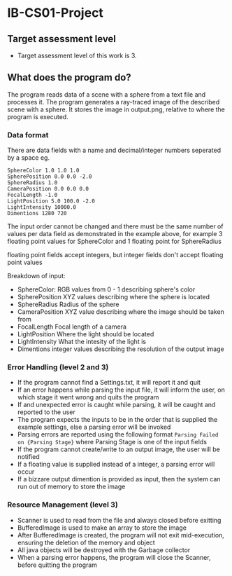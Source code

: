 # IB-CS01-Project


## Target assessment level

* Target assessment level of this work is 3.


## What does the program do?

The program reads data of a scene with a sphere from a text file and processes it.
The program generates a ray-traced image of the described scene with a sphere. It stores the image in output.png, relative to where the program is executed.

### Data format

There are data fields with a name and decimal/integer numbers seperated by a space eg.

    SphereColor 1.0 1.0 1.0
    SpherePosition 0.0 0.0 -2.0
    SphereRadius 1.0
    CameraPosition 0.0 0.0 0.0
    FocalLength -1.0
    LightPosition 5.0 100.0 -2.0
    LightIntensity 10000.0
    Dimentions 1280 720

The input order cannot be changed and there must be the same number of values per data field as demonstrated in the example above, for example 3 floating point values for SphereColor and 1 floating point for SphereRadius

floating point fields accept integers, but integer fields don't accept floating point values

Breakdown of input:
*    SphereColor: RGB values from 0 - 1 describing sphere's color
*    SpherePosition XYZ values describing where the sphere is located
*    SphereRadius Radius of the sphere
*    CameraPosition XYZ value describing where the image should be taken from
*    FocalLength Focal length of a camera
*    LightPosition Where the light should be located
*    LightIntensity What the intesity of the light is
*    Dimentions integer values describing the resolution of the output image


### Error Handling (level 2 and 3)
*   If the program cannot find a Settings.txt, it will report it and quit
*   If an error happens while parsing the input file, it will inform the user, on which stage it went wrong and quits the program 
*   If and unexpected error is caught while parsing, it will be caught and reported to the user
*   The program expects the inputs to be in the order that is supplied the example settings, else a parsing error will be invoked
*   Parsing errors are reported using the following format `Parsing Failed on {Parsing Stage}` where Parsing Stage is one of the input fields
*   If the program cannot create/write to an output image, the user will be notified
*   If a floating value is supplied instead of a integer, a parsing error will occur
*   If a bizzare output dimention is provided as input, then the system can run out of memory to store the image

### Resource Management (level 3)
*   Scanner is used to read from the file and always closed before exitting
*   BufferedImage is used to make an array to store the image
*   After BufferedImage is created, the program will not exit mid-execution, ensuring the deletion of the memory and object
*   All java objects will be destroyed with the Garbage collector
*   When a parsing error happens, the program will close the Scanner, before quitting the program


